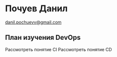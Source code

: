 # Почуев Данил 
danil.pochuevv@gmail.com

## План изучения DevOps
Рассмотреть понятие CI
Рассмотреть понятие CD

